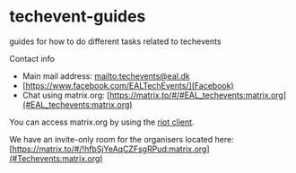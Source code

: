 # techevent-guides
guides for how to do different tasks related to techevents

Contact info

* Main mail address: [mailto:techevents@eal.dk](techevents@eal.dk)
* [https://www.facebook.com/EALTechEvents/](Facebook)
* Chat using matrix.org: [https://matrix.to/#/#EAL_techevents:matrix.org](#EAL_techevents:matrix.org)

You can access matrix.org by using the [riot client](http://riot.im).

We have an invite-only room for the organisers located here: [https://matrix.to/#/!hfbSjYeAqCZFsgRPud:matrix.org](#Techevents:matrix.org)
